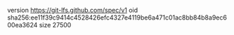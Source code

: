 version https://git-lfs.github.com/spec/v1
oid sha256:ee11f39c9414c4528426efc4327e4119be6a471c01ac8bb84b8a9ec600ea3624
size 27500

